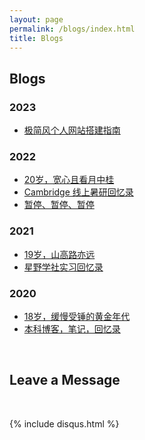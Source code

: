 ```yaml
---
layout: page
permalink: /blogs/index.html
title: Blogs
---
```


## Blogs

### 2023

- [极简风个人网站搭建指南](https://caihanlin.com/blogs/web)

### 2022

- [20岁，宽心且看月中桂](https://caihanlin.com/blogs/20yrs)<br>
- [Cambridge 线上暑研回忆录](https://caihanlin.com/blogs/cambridge/)<br>
- [暂停、暂停、暂停](https://caihanlin.com/blogs/stop/)

### 2021

- [19岁，山高路亦远](https://caihanlin.com/blogs/19yrs)<br>
- [星野学社实习回忆录](https://caihanlin.com/blogs/star)

### 2020

- [18岁，缓慢受锤的黄金年代](https://caihanlin.com/blogs/18yrs)<br>
- [本科博客，笔记，回忆录](https://mieclance.club/)

<br>


## Leave a Message

<br>

{% include disqus.html %} 

<br>
